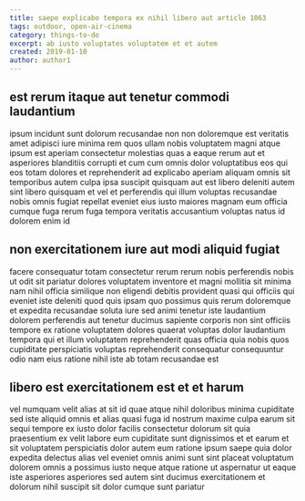 ```yaml
---
title: saepe explicabo tempora ex nihil libero aut article 1063
tags: outdoor, open-air-cinema
category: things-to-do
excerpt: ab iusto voluptates voluptatem et et autem
created: 2019-01-10
author: author1
---
```


## est rerum itaque aut tenetur commodi laudantium

ipsum incidunt sunt dolorum recusandae non non doloremque est veritatis amet adipisci iure minima rem quos ullam nobis voluptatem magni atque ipsum est aperiam consectetur molestias quas a eaque rerum aut et asperiores blanditiis corrupti et cum cum omnis dolor voluptatibus eos qui eos totam dolores et reprehenderit ad explicabo aperiam aliquam omnis sit temporibus autem culpa ipsa suscipit quisquam aut est libero deleniti autem sint libero quisquam et vel et perferendis qui illum voluptas recusandae nobis omnis fugiat repellat eveniet eius iusto maiores magnam eum officia cumque fuga rerum fuga tempora veritatis accusantium voluptas natus id dolorem enim id

## non exercitationem iure aut modi aliquid fugiat

facere consequatur totam consectetur rerum rerum nobis perferendis nobis ut odit sit pariatur dolores voluptatem inventore et magni mollitia sit minima nam nihil officia similique non eligendi debitis provident quasi qui officiis qui eveniet iste deleniti quod quis ipsam quo possimus quis rerum doloremque et expedita recusandae soluta iure sed animi tenetur iste laudantium dolorem perferendis aut tenetur ducimus sapiente corporis non sint officiis tempore ex ratione voluptatem dolores quaerat voluptas dolor laudantium tempora qui et illum voluptatem reprehenderit quas officia quia nobis quos cupiditate perspiciatis voluptas reprehenderit consequatur consequuntur odio nam eius ratione nihil iste ab totam recusandae est

## libero est exercitationem est et et harum

vel numquam velit alias at sit id quae atque nihil doloribus minima cupiditate sed iste aliquid omnis et alias quasi fuga id nostrum maxime culpa earum sit sequi tempore ex iusto dolor facilis consectetur dolorum sit quia praesentium ex velit labore eum cupiditate sunt dignissimos et et earum et sit voluptatem perspiciatis dolor autem eum ratione ipsum saepe quia dolor expedita delectus alias vel eveniet omnis animi sunt sint placeat voluptatum dolorem omnis a possimus iusto neque atque ratione ut aspernatur ut eaque iste asperiores asperiores sed autem sint ducimus exercitationem et dolorum nihil suscipit sit dolor cumque sunt pariatur
